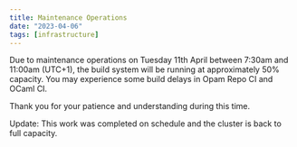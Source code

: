 ```yaml
---
title: Maintenance Operations
date: "2023-04-06"
tags: [infrastructure]
---
```


Due to maintenance operations on Tuesday 11th April between 7:30am and 11:00am (UTC+1), the build system will be running at approximately 50% capacity.  You may experience some build delays in Opam Repo CI and OCaml CI.

Thank you for your patience and understanding during this time.

Update: This work was completed on schedule and the cluster is back to full capacity.